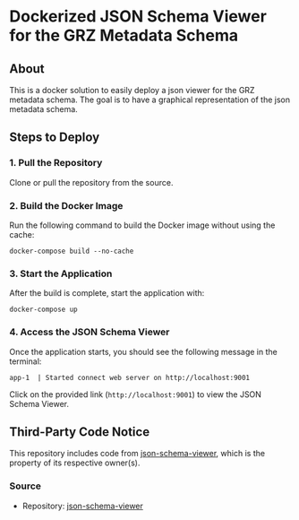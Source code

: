 # Dockerized JSON Schema Viewer for the GRZ Metadata Schema

## About

This is a docker solution to easily deploy a json viewer for the GRZ metadata schema. The goal is to have a graphical representation of the json metadata schema.

## Steps to Deploy

### 1. Pull the Repository

Clone or pull the repository from the source.

### 2. Build the Docker Image

Run the following command to build the Docker image without using the cache:

```
docker-compose build --no-cache
```

### 3. Start the Application

After the build is complete, start the application with:

```
docker-compose up
```

### 4. Access the JSON Schema Viewer

Once the application starts, you should see the following message in the terminal:

```
app-1  | Started connect web server on http://localhost:9001
```

Click on the provided link (`http://localhost:9001`) to view the JSON Schema Viewer.





## Third-Party Code Notice

This repository includes code from [json-schema-viewer](https://github.com/jlblcc/json-schema-viewer), which is the property of its respective owner(s). 

### Source

- Repository: [json-schema-viewer](https://github.com/jlblcc/json-schema-viewer)
